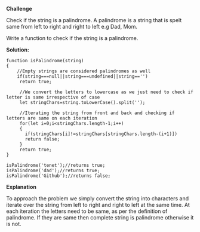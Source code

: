 **Challenge**

Check if the string is a palindrome. 
A palindrome is a string that is spelt same from left to right and right to left e.g Dad, Mom. 

Write a function to check if the string is a palindrome.

**Solution:**

``` 
function isPalindrome(string)
{
    //Empty strings are considered palindromes as well
    if(string===null||string===undefined||string=='')
     return true;
     
     //We convert the letters to lowercase as we just need to check if letter is same irrespective of case
     let stringChars=string.toLowerCase().split('');
     
     //Iterating the string from front and back and checking if letters are same on each iteration
     for(let i=0;i<stringChars.length-1;i++)
     {
       if(stringChars[i]!=stringChars[stringChars.length-(i+1)])
       return false;
     }
     return true;
}

isPalindrome('tenet');//returns true;
isPalindrome('dad');//returns true;
isPalindrome('Github');//returns false;

```
**Explanation**

To approach the problem we simply convert the string into characters and iterate over the string from left to right and right to left at the same time. At each iteration the letters need to be same, as per the definition of palindrome. If they are same then complete string is palindrome otherwise it is not.
